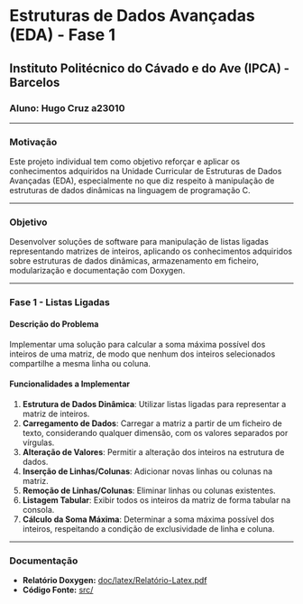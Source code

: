 # Estruturas de Dados Avançadas (EDA) - Fase 1

##  Instituto Politécnico do Cávado e do Ave (IPCA) - Barcelos

### Aluno: Hugo Cruz a23010

---

### Motivação

Este projeto individual tem como objetivo reforçar e aplicar os conhecimentos adquiridos na Unidade Curricular de Estruturas de Dados Avançadas (EDA), especialmente no que diz respeito à manipulação de estruturas de dados dinâmicas na linguagem de programação C.

---

### Objetivo

Desenvolver soluções de software para manipulação de listas ligadas representando matrizes de inteiros, aplicando os conhecimentos adquiridos sobre estruturas de dados dinâmicas, armazenamento em ficheiro, modularização e documentação com Doxygen.

---

### Fase 1 - Listas Ligadas

#### Descrição do Problema

Implementar uma solução para calcular a soma máxima possível dos inteiros de uma matriz, de modo que nenhum dos inteiros selecionados compartilhe a mesma linha ou coluna.

#### Funcionalidades a Implementar

1. **Estrutura de Dados Dinâmica**: Utilizar listas ligadas para representar a matriz de inteiros.
2. **Carregamento de Dados**: Carregar a matriz a partir de um ficheiro de texto, considerando qualquer dimensão, com os valores separados por vírgulas.
3. **Alteração de Valores**: Permitir a alteração dos inteiros na estrutura de dados.
4. **Inserção de Linhas/Colunas**: Adicionar novas linhas ou colunas na matriz.
5. **Remoção de Linhas/Colunas**: Eliminar linhas ou colunas existentes.
6. **Listagem Tabular**: Exibir todos os inteiros da matriz de forma tabular na consola.
7. **Cálculo da Soma Máxima**: Determinar a soma máxima possível dos inteiros, respeitando a condição de exclusividade de linha e coluna.

---


### Documentação

- **Relatório Doxygen:** [doc/latex/Relatório-Latex.pdf](doc/latex/Relatório-Latex.pdf)
- **Código Fonte:** [src/](/src/)

